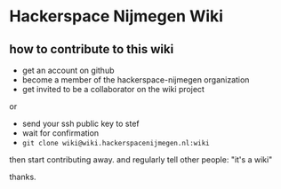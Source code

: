 # Hackerspace Nijmegen Wiki

## how to contribute to this wiki

 - get an account on github
 - become a member of the hackerspace-nijmegen organization
 - get invited to be a collaborator on the wiki project

or

 - send your ssh public key to stef
 - wait for confirmation
 - `git clone wiki@wiki.hackerspacenijmegen.nl:wiki`

then start contributing away. and regularly tell other people: "it's a wiki"

thanks.
